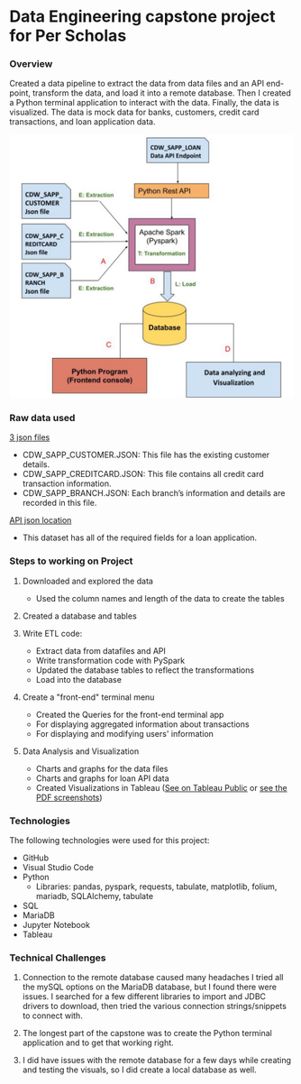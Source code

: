 # Data Engineering capstone project for Per Scholas 

### Overview
Created a data pipeline to extract the data from data files and an API end-point, transform the data, and load it into a remote database. Then I created a Python terminal application to interact with the data. Finally, the data is visualized.
The data is mock data for banks, customers, credit card transactions, and loan application data.

![dataflow diagram](https://github.com/mikewschmidt/Per_Scholas_Capstone/blob/master/data_files/workflow_diagram.jpg)

### Raw data used

[3 json files](https://drive.google.com/drive/folders/1J4a2UndLvVWszHAL2VxJeVXyAHm3xYIp?usp=sharing)
   - CDW_SAPP_CUSTOMER.JSON: This file has the existing customer details.
   - CDW_SAPP_CREDITCARD.JSON: This file contains all credit card transaction information.
   - CDW_SAPP_BRANCH.JSON: Each branch’s information and details are recorded in this file. 

[API json location](https://raw.githubusercontent.com/platformps/LoanDataset/main/loan_data.json)
   - This dataset has all of the required fields for a loan application.

### Steps to working on Project

1. Downloaded and explored the data
   - Used the column names and length of the data to create the tables

2. Created a database and tables

3. Write ETL code:
   - Extract data from datafiles and API
   - Write transformation code with PySpark
   - Updated the database tables to reflect the transformations
   - Load into the database

4. Create a "front-end" terminal menu
   - Created the Queries for the front-end terminal app
   - For displaying aggregated information about transactions
   - For displaying and modifying users' information
   
5. Data Analysis and Visualization
   - Charts and graphs for the data files
   - Charts and graphs for loan API data
   - Created Visualizations in Tableau ([See on Tableau Public](https://public.tableau.com/app/profile/mikewschmidt/viz/Per_Scholas_Capstone/Story1?publish=yes) or [see the PDF screenshots](https://github.com/mikewschmidt/Per_Scholas_Capstone/blob/master/data_files/Per_Scholas_Capstone_visualizations_story.pdf))
   
### Technologies
The following technologies were used for this project:
   - GitHub
   - Visual Studio Code
   - Python
      - Libraries: pandas, pyspark, requests, tabulate, matplotlib, folium, mariadb, SQLAlchemy, tabulate
   - SQL
   - MariaDB
   - Jupyter Notebook
   - Tableau
   
   
   
### Technical Challenges
1. Connection to the remote database caused many headaches I tried all the mySQL options on the MariaDB database, but I found there were issues. I searched for a few different libraries to import and JDBC drivers to download, then tried the various connection strings/snippets to connect with.

2. The longest part of the capstone was to create the Python terminal application and to get that working right.

3. I did have issues with the remote database for a few days while creating and testing the visuals, so I did create a local database as well.    
